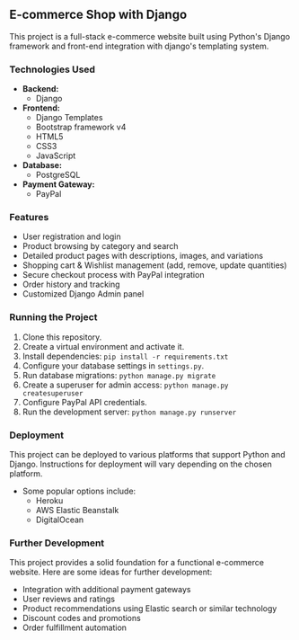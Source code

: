 ## E-commerce Shop with Django

This project is a full-stack e-commerce website built using Python's Django framework and front-end integration with django's templating system.

### Technologies Used

* **Backend:**
    * Django
* **Frontend:**
    * Django Templates
    * Bootstrap framework v4
    * HTML5
    * CSS3
    * JavaScript
* **Database:**
    * PostgreSQL 
* **Payment Gateway:**
    * PayPal

### Features

* User registration and login
* Product browsing by category and search
* Detailed product pages with descriptions, images, and variations
* Shopping cart & Wishlist management (add, remove, update quantities)
* Secure checkout process with PayPal integration
* Order history and tracking
* Customized Django Admin panel


### Running the Project

1. Clone this repository.
2. Create a virtual environment and activate it.
3. Install dependencies: `pip install -r requirements.txt`
4. Configure your database settings in `settings.py`.
5. Run database migrations: `python manage.py migrate`
6. Create a superuser for admin access: `python manage.py createsuperuser`
7. Configure PayPal API credentials.
8. Run the development server: `python manage.py runserver`

### Deployment

This project can be deployed to various platforms that support Python and Django.  Instructions for deployment will vary depending on the chosen platform. 

* Some popular options include:
    * Heroku
    * AWS Elastic Beanstalk
    * DigitalOcean

### Further Development

This project provides a solid foundation for a functional e-commerce website. Here are some ideas for further development:

* Integration with additional payment gateways
* User reviews and ratings
* Product recommendations using Elastic search or similar technology
* Discount codes and promotions
* Order fulfillment automation

